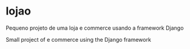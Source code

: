 # lojao
Pequeno projeto de uma loja e commerce usando a framework Django

Small project of e commerce using the Django framework
